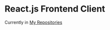 # React.js Frontend Client

Currently in [My Repositories](https://github.com/aamilham/FrontEndLMS)
